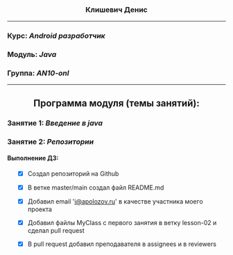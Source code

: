 ### <p align="center">Клишевич Денис</p>
____

### Курс: ___Android разработчик___
### Модуль: ___Java___
### Группа: ___AN10-onl___

____
## <p align="center">Программа модуля (темы занятий):</p>


### Занятие 1: ___Введение в java___
### Занятие 2: ___Репозитории___

<h4>Выполнение ДЗ:</h4>
<ol>

- [x] Создал репозиторий на Github
- [x] В ветке master/main создал файл README.md
- [x] Добавил email 'i@apolozov.ru' в качестве участника моего проекта
- [x] Добавил файлы MyClass с первого занятия в ветку lesson-02 и сделал pull request
- [x] В pull request добавил преподавателя в assignees и в reviewers


 
